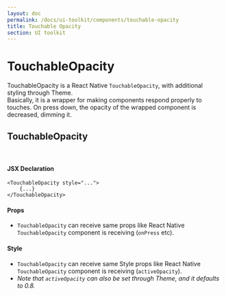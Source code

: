 ```yaml
---
layout: doc
permalink: /docs/ui-toolkit/components/touchable-opacity
title: Touchable Opacity
section: UI toolkit
---
```


# TouchableOpacity

TouchableOpacity is a React Native `TouchableOpacity`, with additional styling through Theme.  
Basically, it is a wrapper for making components respond properly to touches. On press down, the opacity of the wrapped component is decreased, dimming it. 
  
## TouchableOpacity
<br />

#### JSX Declaration
```JSX
<TouchableOpacity style="...">
    {...}
</TouchableOpacity>
```  
  
#### Props

* `TouchableOpacity` can receive same props like React Native `TouchableOpacity` component is receiving (`onPress` etc).  

#### Style

* `TouchableOpacity` can receive same Style props like React Native `TouchableOpacity` component is receiving (`activeOpacity`).
* _Note that `activeOpacity` can also be set through Theme, and it defaults to 0.8._
